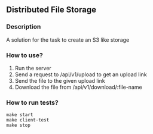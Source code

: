 ## Distributed File Storage

### Description

A solution for the task to create an S3 like storage

### How to use?

1. Run the server
2. Send a request to /api/v1/upload to get an upload link
3. Send the file to the given upload link
4. Download the file from /api/v1/download/:file-name

### How to run tests?
```shell
make start
make client-test
make stop
```
